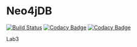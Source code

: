 # Neo4jDB
[![Build Status](https://travis-ci.org/ViXLEM/Neo4jDB.svg?branch=master)](https://travis-ci.org/ViXLEM/Neo4jDB)
[![Codacy Badge](https://api.codacy.com/project/badge/Grade/1c223cf67d584b31956fdcc4ac090c7f)](https://www.codacy.com/app/ViXLEM/Neo4jDB?utm_source=github.com&amp;utm_medium=referral&amp;utm_content=ViXLEM/Neo4jDB&amp;utm_campaign=Badge_Grade)
[![Codacy Badge](https://api.codacy.com/project/badge/Coverage/1c223cf67d584b31956fdcc4ac090c7f)](https://www.codacy.com/app/ViXLEM/Neo4jDB?utm_source=github.com&utm_medium=referral&utm_content=ViXLEM/Neo4jDB&utm_campaign=Badge_Coverage)


Lab3
